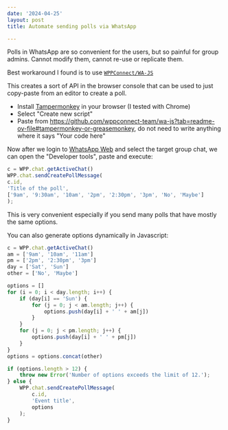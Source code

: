 ```yaml
---
date: '2024-04-25'
layout: post
title: Automate sending polls via WhatsApp

---
```


Polls in WhatsApp are so convenient for the users, but so painful for group admins.
Cannot modify them, cannot re-use or replicate them.

Best workaround I found is to use [`WPPConnect/WA-JS`](https://github.com/wppconnect-team/wa-js)

This creates a sort of API in the browser console that can be used to just copy-paste from an editor to create a poll.

* Install [Tampermonkey](https://www.tampermonkey.net/) in your browser (I tested with Chrome) 
* Select "Create new script"
* Paste from <https://github.com/wppconnect-team/wa-js?tab=readme-ov-file#tampermonkey-or-greasemonkey>, do not need to write anything where it says "Your code here"

Now after we login to [WhatsApp Web](https://web.whatsapp.com/) and select the target group chat,
we can open the "Developer tools", paste and execute:

```javascript
c = WPP.chat.getActiveChat()
WPP.chat.sendCreatePollMessage(
c.id,
'Title of the poll',
['9am', '9:30am', '10am', '2pm', '2:30pm', '3pm', 'No', 'Maybe']
);
```

This is very convenient especially if you send many polls that have mostly the same options.

You can also generate options dynamically in Javascript:

```javascript
c = WPP.chat.getActiveChat()
am = ['9am', '10am', '11am']
pm = ['2pm', '2:30pm', '3pm']
day = ['Sat', 'Sun']
other = ['No', 'Maybe']

options = []
for (i = 0; i < day.length; i++) {
    if (day[i] == 'Sun') {
        for (j = 0; j < am.length; j++) {
            options.push(day[i] + ' ' + am[j])
        }
    }
    for (j = 0; j < pm.length; j++) {
        options.push(day[i] + ' ' + pm[j])
    }
}
options = options.concat(other)

if (options.length > 12) {
    throw new Error('Number of options exceeds the limit of 12.');
} else {
    WPP.chat.sendCreatePollMessage(
        c.id,
        'Event title',
        options
    );
}
```
